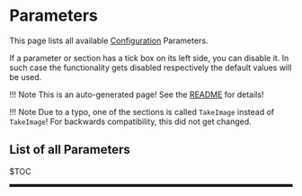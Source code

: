 # Parameters
This page lists all available [Configuration](../Configuration) Parameters.

If a parameter or section has a tick box on its left side, you can disable it.
In such case the functionality gets disabled respectively the default values will be used.

!!! Note
    This is an auto-generated page! See the [README](https://github.com/jomjol/AI-on-the-edge-device-docs/blob/main/README.md) for details!

!!! Note
    Due to a typo, one of the sections is called `TakeImage` instead of `TakeImage`!
    For backwards compatibility, this did not get changed.

## List of all Parameters
$TOC

<hr style="border:2px solid">